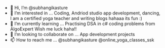 - 👋 Hi, I’m @subhangikasture
- 👀 I’m interested in ... Coding, Andriod studio app development, dancing, I am a certified yoga teacher and writing blogs hahaaa its fun :)
- 🌱 I’m currently learning ...  Practising DSA in c# coding problems from AlgoExpert Wish me luck haha!!
- 💞️ I’m looking to collaborate on ... App development projects 
- 📫 How to reach me ... @subhangikasture @online_yoga_classes_ssk

<!---
subhangikasture/subhangikasture is a ✨ special ✨ repository because its `README.md` (this file) appears on your GitHub profile.
You can click the Preview link to take a look at your changes.
--->
